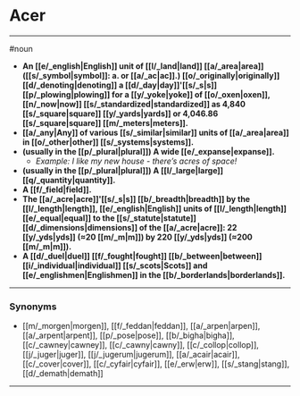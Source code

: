 # Acer
---
#noun
- **An [[e/_english|English]] unit of [[l/_land|land]] [[a/_area|area]] ([[s/_symbol|symbol]]: a. or [[a/_ac|ac]].) [[o/_originally|originally]] [[d/_denoting|denoting]] a [[d/_day|day]]'[[s/_s|s]] [[p/_plowing|plowing]] for a [[y/_yoke|yoke]] of [[o/_oxen|oxen]], [[n/_now|now]] [[s/_standardized|standardized]] as 4,840 [[s/_square|square]] [[y/_yards|yards]] or 4,046.86 [[s/_square|square]] [[m/_meters|meters]].**
- **[[a/_any|Any]] of various [[s/_similar|similar]] units of [[a/_area|area]] in [[o/_other|other]] [[s/_systems|systems]].**
- **(usually in the [[p/_plural|plural]]) A wide [[e/_expanse|expanse]].**
	- _Example: I like my new house - there’s acres of space!_
- **(usually in the [[p/_plural|plural]]) A [[l/_large|large]] [[q/_quantity|quantity]].**
- **A [[f/_field|field]].**
- **The [[a/_acre|acre]]'[[s/_s|s]] [[b/_breadth|breadth]] by the [[l/_length|length]], [[e/_english|English]] units of [[l/_length|length]] [[e/_equal|equal]] to the [[s/_statute|statute]] [[d/_dimensions|dimensions]] of the [[a/_acre|acre]]: 22 [[y/_yds|yds]] (≈20 [[m/_m|m]]) by 220 [[y/_yds|yds]] (≈200 [[m/_m|m]]).**
- **A [[d/_duel|duel]] [[f/_fought|fought]] [[b/_between|between]] [[i/_individual|individual]] [[s/_scots|Scots]] and [[e/_englishmen|Englishmen]] in the [[b/_borderlands|borderlands]].**
---
### Synonyms
- [[m/_morgen|morgen]], [[f/_feddan|feddan]], [[a/_arpen|arpen]], [[a/_arpent|arpent]], [[p/_pose|pose]], [[b/_bigha|bigha]], [[c/_cawney|cawney]], [[c/_cawny|cawny]], [[c/_collop|collop]], [[j/_juger|juger]], [[j/_jugerum|jugerum]], [[a/_acair|acair]], [[c/_cover|cover]], [[c/_cyfair|cyfair]], [[e/_erw|erw]], [[s/_stang|stang]], [[d/_demath|demath]]
---
